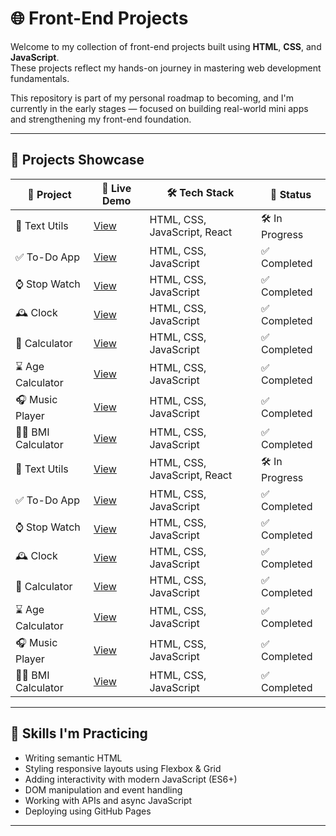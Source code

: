 # 🌐 Front-End Projects

Welcome to my collection of front-end projects built using **HTML**, **CSS**, and **JavaScript**.  
These projects reflect my hands-on journey in mastering web development fundamentals.

This repository is part of my personal roadmap to becoming, and I'm currently in the early stages — focused on building real-world mini apps and strengthening my front-end foundation.

---

## 🚀 Projects Showcase

| 📁 Project | 🔗 Live Demo | 🛠️ Tech Stack | 📌 Status |
|------------|---------------|----------------|------------|
| 📄 Text Utils | [View](https://yourusername.github.io/front-end-projects/projects/text-utils/) | HTML, CSS, JavaScript, React | 🛠️ In Progress |
| ✅ To-Do App | [View](https://YuvrajTayal1202.github.io/Front-End-Projects/projects/To-Do-list/) | HTML, CSS, JavaScript | ✅ Completed |
| ⌚ Stop Watch | [View](https://yourusername.github.io/front-end-projects/projects/Stop-Watch/) | HTML, CSS, JavaScript | ✅ Completed |
| 🕰️ Clock | [View](https://yourusername.github.io/front-end-projects/projects/Clock/) | HTML, CSS, JavaScript | ✅ Completed |
| 📱 Calculator | [View](https://yourusername.github.io/front-end-projects/projects/calculator/) | HTML, CSS, JavaScript | ✅ Completed |
| ⌛ Age Calculator | [View](https://yourusername.github.io/front-end-projects/projects/age_cal/) | HTML, CSS, JavaScript | ✅ Completed |
| 🎧 Music Player | [View](https://yourusername.github.io/front-end-projects/projects/Music-Player/) | HTML, CSS, JavaScript | ✅ Completed |
| 🧑‍⚕️ BMI Calculator | [View](https://yourusername.github.io/front-end-projects/projects/BMI-Calculator/) | HTML, CSS, JavaScript | ✅ Completed |
| 📄 Text Utils | [View](https://YuvrajTayal1202.github.io/front-end-projects/projects/text-utils/) | HTML, CSS, JavaScript, React | 🛠️ In Progress |
| ✅ To-Do App | [View](https://YuvrajTayal1202.github.io/front-end-projects/projects/To-Do-list/) | HTML, CSS, JavaScript | ✅ Completed |
| ⌚ Stop Watch | [View](https://YuvrajTayal1202.github.io/front-end-projects/projects/Stop-Watch/) | HTML, CSS, JavaScript | ✅ Completed |
| 🕰️ Clock | [View](https://YuvrajTayal1202.github.io/front-end-projects/projects/Clock/) | HTML, CSS, JavaScript | ✅ Completed |
| 📱 Calculator | [View](https://YuvrajTayal1202.github.io/front-end-projects/projects/calculator/) | HTML, CSS, JavaScript | ✅ Completed |
| ⌛ Age Calculator | [View](https://YuvrajTayal1202.github.io/front-end-projects/projects/age_cal/) | HTML, CSS, JavaScript | ✅ Completed |
| 🎧 Music Player | [View](https://YuvrajTayal1202.github.io/front-end-projects/projects/Music-Player/) | HTML, CSS, JavaScript | ✅ Completed |
| 🧑‍⚕️ BMI Calculator | [View](https://YuvrajTayal1202.github.io/front-end-projects/projects/BMI-Calculator/) | HTML, CSS, JavaScript | ✅ Completed |

---

## 🧠 Skills I'm Practicing

- Writing semantic HTML
- Styling responsive layouts using Flexbox & Grid
- Adding interactivity with modern JavaScript (ES6+)
- DOM manipulation and event handling
- Working with APIs and async JavaScript
- Deploying using GitHub Pages

---


